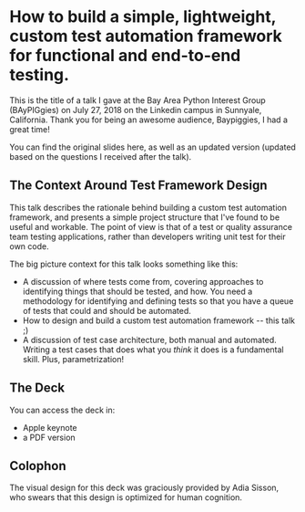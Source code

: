 # How to build a simple, lightweight, custom test automation framework for functional and end-to-end testing.

This is the title of a talk I gave at the Bay Area Python Interest Group (BAyPIGgies) on July 27, 2018 on the Linkedin campus in Sunnyale, California. Thank you for being an awesome audience, Baypiggies, I had a great time!

You can find the original slides here, as well as an updated version (updated based on the questions I received after the talk).


## The Context Around Test Framework Design

This talk describes the rationale behind building a custom test automation framework, and presents a simple project structure that I've found to be useful and workable. The point of view is that of a test or quality assurance team testing applications, rather than developers writing unit test for their own code.

The big picture context for this talk looks something like this:
* A discussion of where tests come from, covering approaches to identifying things that should be tested, and how. You need a methodology for identifying and defining tests so that you have a queue of tests that could and should be automated.
* How to design and build a custom test automation framework -- this talk ;)
* A discussion of test case architecture, both manual and automated. Writing a test cases that does what you _think_ it does is a fundamental skill. Plus, parametrization!


## The Deck
You can access the deck in:
* Apple keynote
* a PDF version


## Colophon
The visual design for this deck was graciously provided by Adia Sisson, who swears that this design is optimized for human cognition.


